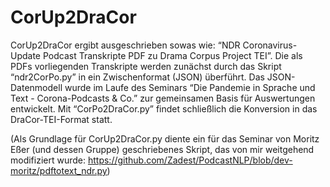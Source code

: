 # CorUp2DraCor

CorUp2DraCor ergibt ausgeschrieben sowas wie: “NDR Coronavirus-Update Podcast Transkripte PDF zu Drama Corpus Project TEI”. Die als PDFs vorliegenden Transkripte  werden zunächst durch das Skript “ndr2CorPo.py” in ein Zwischenformat (JSON) überführt. Das JSON-Datenmodell wurde im Laufe des Seminars “Die Pandemie in Sprache und Text - Corona-Podcasts & Co.” zur gemeinsamen Basis für Auswertungen entwickelt. Mit “CorPo2DraCor.py” findet schließlich die Konversion in das DraCor-TEI-Format statt.

(Als Grundlage für CorUp2DraCor.py diente ein für das Seminar von Moritz Eßer (und dessen Gruppe) geschriebenes Skript, das von mir weitgehend modifiziert wurde: https://github.com/Zadest/PodcastNLP/blob/dev-moritz/pdftotext_ndr.py)
